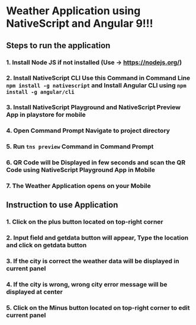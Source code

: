 # Weather Application using NativeScript and Angular 9!!!

## Steps to run the application

### 1. Install Node JS if not installed (Use -> https://nodejs.org/)

### 2. Install NativeScript CLI Use this Command in Command Line `npm install -g nativescript` and Install Angular CLI using `npm install -g angular/cli`

### 3. Install NativeScript Playground and NativeScript Preview App in playstore for mobile

### 4. Open Command Prompt Navigate to project directory

### 5. Run `tns preview` Command in Command Prompt

### 6. QR Code will be Displayed in few seconds and scan the QR Code using NativeScript Playground App in Mobile

### 7. The Weather Application opens on your Mobile

## Instruction to use Application

### 1. Click on the plus button located on top-right corner

### 2. Input field and getdata button will appear, Type the location and click on getdata button

### 3. If the city is correct the weather data will be displayed in current panel

### 4. If the city is wrong, wrong city error message will be displayed at center

### 5. Click on the Minus button located on top-right corner to edit current panel
